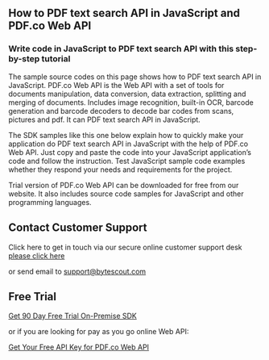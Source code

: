 ## How to PDF text search API in JavaScript and PDF.co Web API

### Write code in JavaScript to PDF text search API with this step-by-step tutorial

The sample source codes on this page shows how to PDF text search API in JavaScript. PDF.co Web API is the Web API with a set of tools for documents manipulation, data conversion, data extraction, splitting and merging of documents. Includes image recognition, built-in OCR, barcode generation and barcode decoders to decode bar codes from scans, pictures and pdf. It can PDF text search API in JavaScript.

The SDK samples like this one below explain how to quickly make your application do PDF text search API in JavaScript with the help of PDF.co Web API. Just copy and paste the code into your JavaScript application’s code and follow the instruction. Test JavaScript sample code examples whether they respond your needs and requirements for the project.

Trial version of PDF.co Web API can be downloaded for free from our website. It also includes source code samples for JavaScript and other programming languages.

## Contact Customer Support

Click here to get in touch via our secure online customer support desk [please click here](https://bytescout.zendesk.com/hc/en-us/requests/new?subject=PDF.co%20Web%20API%20Question)

or send email to [support@bytescout.com](mailto:support@bytescout.com?subject=PDF.co%20Web%20API%20Question) 

## Free Trial

[Get 90 Day Free Trial On-Premise SDK](https://bytescout.com/download/web-installer?utm_source=github-readme)

or if you are looking for pay as you go online Web API:

[Get Your Free API Key for PDF.co Web API](https://pdf.co/documentation/api?utm_source=github-readme)